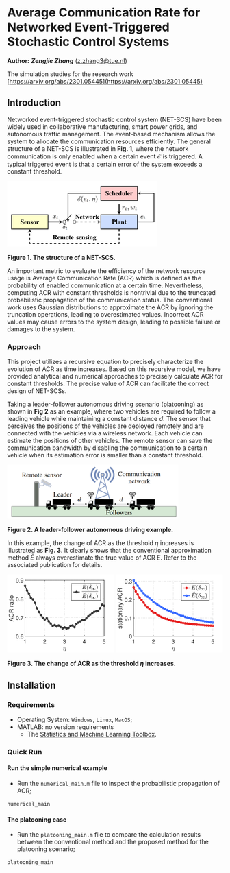 # Average Communication Rate for Networked Event-Triggered Stochastic Control Systems

**Author:** ***Zengjie Zhang*** (z.zhang3@tue.nl)

The simulation studies for the research work [https://arxiv.org/abs/2301.05445](https://arxiv.org/abs/2301.05445)

## Introduction

Networked event-triggered stochastic control system (NET-SCS) have been widely used in collaborative manufacturing, smart power grids, and autonomous traffic management. The event-based mechanism allows the system to allocate the communication resources efficiently. The general structure of a NET-SCS is illustrated in **Fig. 1**, where the network communication is only enabled when a certain event $\mathscr{E}$ is triggered. A typical triggered event is that a certain error of the system exceeds a constant threshold.

<img src="figs/net-scs.png" alt="Description" width="350">

**Figure 1. The structure of a NET-SCS.**

An important metric to evaluate the efficiency of the network resource usage is Average Communication Rate (ACR) which is defined as the probability of enabled communication at a certain time. Nevertheless, computing ACR with constant thresholds is nontrivial due to the truncated probabilistic propagation of the communication status. The conventional work uses Gaussian distributions to approximate the ACR by ignoring the truncation operations, leading to overestimated values. Incorrect ACR values may cause errors to the system design, leading to possible failure or damages to the system.

### Approach

This project utilizes a recursive equation to precisely characterize the evolution of ACR as time increases. Based on this recursive model, we have provided analytical and numerical approaches to precisely calculate ACR for constant thresholds. The precise value of ACR can facilitate the correct design of NET-SCSs. 

Taking a leader-follower autonomous driving scenario (platooning) as shown in **Fig 2** as an example, where two vehicles are required to follow a leading vehicle while maintaining a constant distance $d$. The sensor that perceives the positions of the vehicles are deployed remotely and are connected with the vehicles via a wireless network. Each vehicle can estimate the positions of other vehicles. The remote sensor can save the communication bandwidth by disabling the communication to a certain vehicle when its estimation error is smaller than a constant threshold. 

<img src="figs/platooning.png" alt="Description" width="400">

**Figure 2. A leader-follower autonomous driving example.**

In this example, the change of ACR as the threshold $\eta$ increases is illustrated as **Fig. 3**. It clearly shows that the conventional approximation method $\breve{E}$ always overestimate the true value of ACR $E$. Refer to the associated publication for details.

<img src="figs/ratio.svg" alt="Description" width="250">
<img src="figs/st_ACR.svg" alt="Description" width="250">

**Figure 3. The change of ACR as the threshold $\eta$ increases.**

## Installation

### Requirements

- Operating System: `Windows`, `Linux`, `MacOS`;
- MATLAB: no version requirements
    - The [Statistics and Machine Learning Toolbox](https://nl.mathworks.com/products/statistics.html).

### Quick Run

#### Run the simple numerical example

- Run the `numerical_main.m` file to inspect the probabilistic propagation of ACR;
```
numerical_main
```

#### The platooning case

- Run the `platooning_main.m` file to compare the calculation results between the conventional method and the proposed method for the platooning scenario;
```
platooning_main
```

